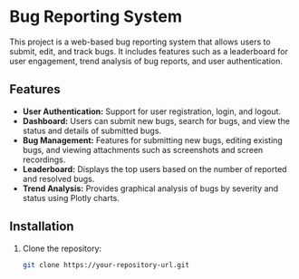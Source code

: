 # Bug Reporting System

This project is a web-based bug reporting system that allows users to submit, edit, and track bugs. It includes features such as a leaderboard for user engagement, trend analysis of bug reports, and user authentication.

## Features

- **User Authentication:** Support for user registration, login, and logout.
- **Dashboard:** Users can submit new bugs, search for bugs, and view the status and details of submitted bugs.
- **Bug Management:** Features for submitting new bugs, editing existing bugs, and viewing attachments such as screenshots and screen recordings.
- **Leaderboard:** Displays the top users based on the number of reported and resolved bugs.
- **Trend Analysis:** Provides graphical analysis of bugs by severity and status using Plotly charts.

## Installation

1. Clone the repository:
   ```bash
   git clone https://your-repository-url.git

